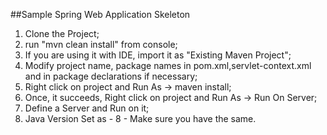 ##Sample Spring Web Application Skeleton

1. Clone the Project;
2. run "mvn clean install" from console;
3. If you are using it with IDE, import it as "Existing Maven Project";
4. Modify project name, package names in pom.xml,servlet-context.xml and in package declarations if necessary;
5. Right click on project and Run As -> maven install;
6. Once, it succeeds, Right click on project and Run As -> Run On Server;
7. Define a Server and Run on it;
8. Java Version Set as - 8 - Make sure you have the same.
